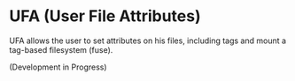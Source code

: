 # UFA (User File Attributes)

UFA allows the user to set attributes on his files, including tags
and mount a tag-based filesystem (fuse).

(Development in Progress)
